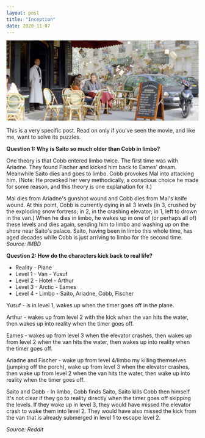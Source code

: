 ```yaml
---
layout: post
title: "Inception"
date: 2020-11-07
---
```


<p><img src="/static/img/inception.jpeg" width="650"/></p>

<p>This is a very specific post.  Read on only if you've seen the movie, and like me, want to solve its puzzles.</p>

<p><b>Question 1: Why is Saito so much older than Cobb in limbo?</b></p>
<p> One theory is that Cobb entered limbo twice. The first time was with Ariadne. They found Fischer and kicked him back to Eames' dream. Meanwhile Saito dies and goes to limbo. Cobb provokes Mal into attacking him. (Note: He provoked her very methodically, a conscious choice he made for some reason, and this theory is one explanation for it.) </p>
<p>Mal dies from Ariadne's gunshot wound and Cobb dies from Mal's knife wound. At this point, Cobb is currently dying in all 3 levels (in 3, crushed by the exploding snow fortress; in 2, in the crashing elevator; in 1, left to drown in the van.) When he dies in limbo, he wakes up in one of (or perhaps all of) these levels and dies again, sending him to limbo and washing up on the shore near Saito's palace. Saito, having been in limbo this whole time, has aged decades while Cobb is just arriving to limbo for the second time. <i>Source: IMBD</i></p>



<p>
<b> Question 2: How do the characters kick back to real life? </b> 
</p>

<ul>
<li>Reality - Plane </li>
<li>Level 1 - Van - Yusuf </li>
<li>Level 2 - Hotel - Arthur </li>
<li>Level 3 - Arctic - Eames </li>
<li>Level 4 - Limbo - Saito, Ariadne, Cobb, Fischer </li>
</ul>

<p>Yusuf - is in level 1, wakes up when the timer goes off in the plane.</p>
<p>Arthur - wakes up from level 2 with the kick when the van hits the water, then wakes up into reality when the timer goes off. </p>
<p>Eames - wakes up from level 3 when the elevator crashes, then wakes up from level 2 when the van hits the water, then wakes up into reality when the timer goes off. </p>
<p>Ariadne and Fischer - wake up from level 4/limbo my killing themselves (jumping off the porch), wake up from level 3 when the elevator crashes, then wake up from level 2 when the van hits the water, then wake up into reality when the timer goes off.
<p>Saito and Cobb - In limbo, Cobb finds Saito, Saito kills Cobb then himself. It's not clear if they go to reality directly when the timer goes off skipping the levels.  If they woke up in level 3, they would have missed the elevator crash to wake them into level 2.  They would have also missed the kick from the van that is already submerged in level 1 to escape level 2.  
</p>

<p><i>Source: Reddit</i></p>

